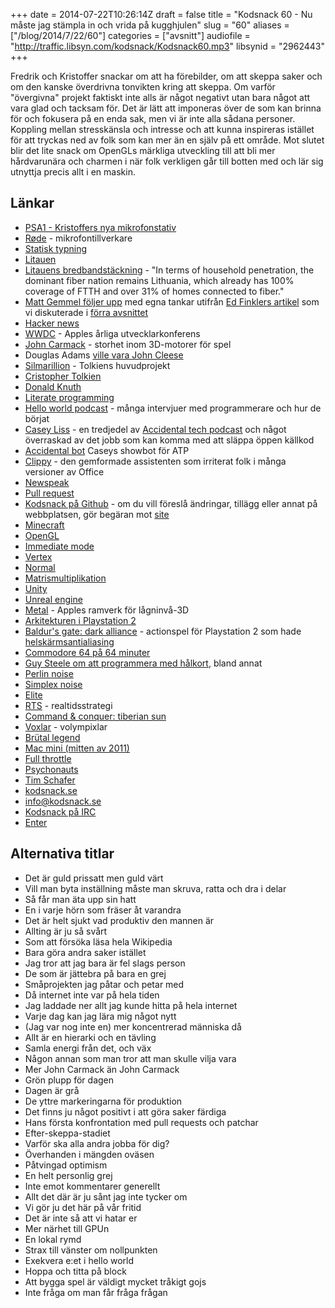 +++
date = 2014-07-22T10:26:14Z
draft = false
title = "Kodsnack 60 - Nu måste jag stämpla in och vrida på kugghjulen"
slug = "60"
aliases = ["/blog/2014/7/22/60"]
categories = ["avsnitt"]
audiofile = "http://traffic.libsyn.com/kodsnack/Kodsnack60.mp3"
libsynid = "2962443"
+++

Fredrik och Kristoffer snackar om att ha förebilder, om att skeppa saker och om den kanske överdrivna tonvikten kring att skeppa. Om varför "övergivna" projekt faktiskt inte alls är något negativt utan bara något att vara glad och tacksam för. Det är lätt att imponeras över de som kan brinna för och fokusera på en enda sak, men vi är inte alla sådana personer. Koppling mellan stresskänsla och intresse och att kunna inspireras istället för att tryckas ned av folk som kan mer än en själv på ett område. Mot slutet blir det lite snack om OpenGLs märkliga utveckling till att bli mer hårdvarunära och charmen i när folk verkligen går till botten med och lär sig utnyttja precis allt i en maskin.

## Länkar ##
* [PSA1 - Kristoffers nya mikrofonstativ](http://www.rodemic.com/accessories/psa1)
* [Røde](http://www.rodemic.com) - mikrofontillverkare
* [Statisk typning](http://stackoverflow.com/questions/1517582/what-is-the-difference-between-statically-typed-and-dynamically-typed-languages)
* [Litauen](http://en.wikipedia.org/wiki/Lithuania)
* [Litauens bredbandstäckning](http://optics.org/news/4/2/35) - "In terms of household penetration, the dominant fiber nation remains Lithuania, which already has 100% coverage of FTTH and over 31% of homes connected to fiber."
* [Matt Gemmel följer upp](http://mattgemmell.com/confessions-of-an-ex-developer/) med egna tankar utifrån [Ed Finklers artikel](https://the-pastry-box-project.net/ed-finkler/2014-july-6) som vi diskuterade i [förra avsnittet](http://www.kodsnack.se/59)
* [Hacker news](https://news.ycombinator.com)
* [WWDC](http://en.wikipedia.org/wiki/Wwdc) - Apples årliga utvecklarkonferens
* [John Carmack](http://en.wikipedia.org/wiki/John_D._Carmack) - storhet inom 3D-motorer för spel
* Douglas Adams [ville vara John Cleese](http://refspace.com/quotes/Douglas_Adams/Q905)
* [Silmarillion](http://en.wikipedia.org/wiki/The_Silmarillion) - Tolkiens huvudprojekt
* [Cristopher Tolkien](http://en.wikipedia.org/wiki/Christopher_Tolkien)
* [Donald Knuth](http://en.wikipedia.org/wiki/Donald_knuth)
* [Literate programming](http://en.wikipedia.org/wiki/Literate_programming)
* [Hello world podcast](http://wildermuth.com/hwpod) - många intervjuer med programmerare och hur de börjat
* [Casey Liss](http://www.caseyliss.com) - en tredjedel av [Accidental tech podcast](http://www.atp.fm) och något överraskad av det jobb som kan komma med att släppa öppen källkod
* [Accidental bot](https://github.com/cliss/accidentalbot) Caseys showbot för ATP
* [Clippy](http://en.wikipedia.org/wiki/Office_Assistant) - den gemformade assistenten som irriterat folk i många versioner av Office
* [Newspeak](http://en.wikipedia.org/wiki/Newspeak)
* [Pull request](http://oss-watch.ac.uk/resources/pullrequest)
* [Kodsnack på Github](https://github.com/kodsnack) - om du vill föreslå ändringar, tillägg eller annat på webbplatsen, gör begäran mot [site](https://github.com/kodsnack/site)
* [Minecraft](https://minecraft.net)
* [OpenGL](http://en.wikipedia.org/wiki/OpenGL)
* [Immediate mode](http://en.wikipedia.org/wiki/Immediate_mode_%28computer_graphics%29)
* [Vertex](http://en.wikipedia.org/wiki/Vertex_%28computer_graphics%29)
* [Normal](http://en.wikipedia.org/wiki/Normal_%28geometry%29)
* [Matrismultiplikation](http://en.wikipedia.org/wiki/Matrix_multiplication)
* [Unity](http://en.wikipedia.org/wiki/Unity_%28game_engine%29)
* [Unreal engine](http://en.wikipedia.org/wiki/Unreal_Engine)
* [Metal](https://developer.apple.com/videos/wwdc/2014/?id=603) - Apples ramverk för lågninvå-3D
* [Arkitekturen i Playstation 2](http://archive.arstechnica.com/reviews/1q00/playstation2/m-ee-1.html)
* [Baldur's gate: dark alliance](http://en.wikipedia.org/wiki/Baldur%27s_Gate:_Dark_Alliance) - actionspel för Playstation 2 som hade [helskärmsantialiasing](http://en.wikipedia.org/wiki/Full-screen_anti-aliasing#Full-scene_anti-aliasing)
* [Commodore 64 på 64 minuter](https://www.youtube.com/watch?v=ZsRRCnque2E)
* [Guy Steele om att programmera med hålkort](http://www.infoq.com/presentations/Thinking-Parallel-Programming), bland annat
* [Perlin noise](http://en.wikipedia.org/wiki/Perlin_noise)
* [Simplex noise](http://en.wikipedia.org/wiki/Simplex_noise)
* [Elite](http://en.wikipedia.org/wiki/Elite_%28video_game%29)
* [RTS](http://en.wikipedia.org/wiki/Realtime_strategy_game) - realtidsstrategi
* [Command & conquer: tiberian sun](http://en.wikipedia.org/wiki/Command_%26_Conquer:_Tiberian_Sun)
* [Voxlar](http://en.wikipedia.org/wiki/Voxel) - volympixlar
* [Brütal legend](http://en.wikipedia.org/wiki/Brütal_Legend)
* [Mac mini (mitten av 2011)](http://www.everymac.com/systems/apple/mac_mini/specs/mac-mini-core-i5-2.3-mid-2011-specs.html)
* [Full throttle](http://en.wikipedia.org/wiki/Full_Throttle_%281995_video_game%29)
* [Psychonauts](http://en.wikipedia.org/wiki/Psychonauts)
* [Tim Schafer](http://en.wikipedia.org/wiki/Tim_Schafer)
* [kodsnack.se](http://www.kodsnack.se)
* [info@kodsnack.se](mailto:info@kodsnack.se)
* [Kodsnack på IRC](irc://irc.freenode.net:+7000/kodsnack)
* [Enter](http://en.wikipedia.org/wiki/Ents)

## Alternativa titlar ##
* Det är guld prissatt men guld värt
* Vill man byta inställning måste man skruva, ratta och dra i delar
* Så får man äta upp sin hatt
* En i varje hörn som fräser åt varandra
* Det är helt sjukt vad produktiv den mannen är
* Allting är ju så svårt
* Som att försöka läsa hela Wikipedia
* Bara göra andra saker istället
* Jag tror att jag bara är fel slags person
* De som är jättebra på bara en grej
* Småprojekten jag påtar och petar med
* Då internet inte var på hela tiden
* Jag laddade ner allt jag kunde hitta på hela internet
* Varje dag kan jag lära mig något nytt
* (Jag var nog inte en) mer koncentrerad människa då
* Allt är en hierarki och en tävling
* Samla energi från det, och väx
* Någon annan som man tror att man skulle vilja vara
* Mer John Carmack än John Carmack
* Grön plupp för dagen
* Dagen är grå
* De yttre markeringarna för produktion
* Det finns ju något positivt i att göra saker färdiga
* Hans första konfrontation med pull requests och patchar
* Efter-skeppa-stadiet
* Varför ska alla andra jobba för dig?
* Överhanden i mängden oväsen
* Påtvingad optimism
* En helt personlig grej
* Inte emot kommentarer generellt
* Allt det där är ju sånt jag inte tycker om
* Vi gör ju det här på vår fritid
* Det är inte så att vi hatar er
* Mer närhet till GPUn
* En lokal rymd
* Strax till vänster om nollpunkten
* Exekvera e:et i hello world
* Hoppa och titta på block
* Att bygga spel är väldigt mycket tråkigt gojs
* Inte fråga om man får fråga frågan
